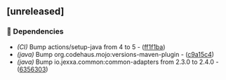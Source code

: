 ## [unreleased]

### 🤖 Dependencies

- *(CI)* Bump actions/setup-java from 4 to 5 - ([ff1f1ba](https://github.com/jexxa-projects/ESPAdapters/commit/ff1f1ba3f620497425f6702cdb763cd238fd299c))
- *(java)* Bump org.codehaus.mojo:versions-maven-plugin - ([c9a15c4](https://github.com/jexxa-projects/ESPAdapters/commit/c9a15c40a6dd58a422cb8d3e9be87b0715d1acb8))
- *(java)* Bump io.jexxa.common:common-adapters from 2.3.0 to 2.4.0 - ([6356303](https://github.com/jexxa-projects/ESPAdapters/commit/6356303100588028e7f95c0806dc4ce79e460b93))

<!-- generated by git-cliff -->
